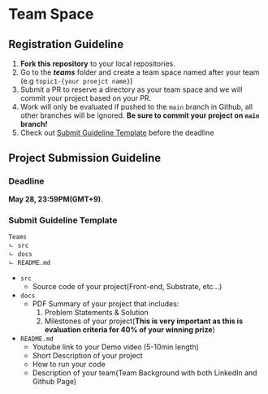 # Team Space 

## Registration Guideline

1. **Fork this repository** to your local repositories.
2. Go to the _**teams**_ folder and create a team space named after your team 
(e.g `topic1-{your proejct name}`)
3. Submit a PR to reserve a directory as your team space and we will commit your project based on your PR.
4. Work will only be evaluated if pushed to the `main` branch in Github, all other branches will be ignored. **Be sure to commit your project on `main` branch!**
5. Check out [Submit Guideline Template](https://github.com/HackaDOT-East-Asia/Summer-HackaDOT-2023/blob/main/teams/README.md#submit-guideline-template) before the deadline

## Project Submission Guideline

### Deadline

**May 28, 23:59PM(GMT+9)**.

### Submit Guideline Template

```
Teams
ㄴ src
ㄴ docs
ㄴ README.md
```

- `src`
    - Source code of your project(Front-end, Substrate, etc...)
- `docs` 
    - PDF Summary of your project that includes:
        1. Problem Statements & Solution
        2. Milestones of your project(**This is very important as this is evaluation criteria for 40% of your winning prize**)
- `README.md` 
    - Youtube link to your Demo video (5-10min length)
    - Short Description of your project
    - How to run your code
    - Description of your team(Team Background with both LinkedIn and Github Page)
